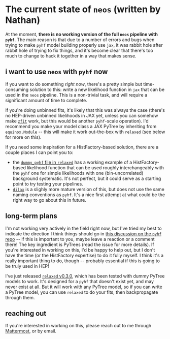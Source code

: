 # The current state of `neos` (written by Nathan)

At the moment, **there is no working version of the full `neos` pipeline with `pyhf`**. The main reason is that due to a number of errors and bugs when trying to make `pyhf` model building properly use `jax`, it was rabbit hole after rabbit hole of trying to fix things, and it's become clear that there's too much to change to hack it together in a way that makes sense.


## i want to use `neos` with `pyhf` now

If you want to do something *right now*, there's a pretty simple but time-consuming solution to this: write a new likelihood function in `jax` that can be used in the `neos` pipeline. This is a non-trivial task, and will require a significant amount of time to complete.

If you're doing unbinned fits, it's likely that this was always the case (there's no HEP-driven unbinned likelihoods in JAX yet, unless you can somehow make [`zfit`](https://github.com/zfit/zfit) work, but this would be another `pyhf`-scale operation). I'd recommend you make your model class a JAX PyTree by inheriting from `equinox.Module` -- this will make it work out-the-box with `relaxed` (see below for more on this).

If you need some inspiration for a HistFactory-based solution, there are a couple places I can point you to:

- the [`dummy_pyhf` file in `relaxed`](https://github.com/gradhep/relaxed/blob/main/tests/dummy_pyhf.py) has a working example of a HistFactory-based likelihood function that can be used roughly interchangeably with the `pyhf` one for simple likelihoods with one (bin-uncorrelated) background systematic. It's not perfect, but it could serve as a starting point to try testing your pipelines.
- [`dilax`](https://github.com/pfackeldey/dilax) is a slighly more mature version of this, but does not use the same naming conventions as `pyhf`. It's a nice first attempt at what could be the right way to go about this in future.

## long-term plans
I'm not working very actively in the field right now, but I've tried my best to indicate the direction I think things should go in [this discussion on the `pyhf` repo](https://github.com/scikit-hep/pyhf/discussions/2196) -- if this is important to you, maybe leave a reaction or a comment there! The key ingredient is PyTrees (read the issue for more details). If you're interested in working on this, I'd be happy to help out, but I don't have the time (or the HistFactory expertise) to do it fully myself. I think it's a really important thing to do, though -- probably essential if this is going to be truly used in HEP!

I've just released [`relaxed` v0.3.0](https://github.com/gradhep/relaxed), which has been tested with dummy PyTree models to work. It's designed for a `pyhf` that doesn't exist yet, and may never exist at all. But it will work with any PyTree model, so if you can write a PyTree model, you can use `relaxed` to do your fits, then backpropagate through them.

## reaching out

If you're interested in working on this, please reach out to me through [Mattermost](https://mattermost.web.cern.ch/signup_user_complete/?id=zf7w5rb1miy85xsfjqm68q9hwr&md=link&sbr=su), or by email.

